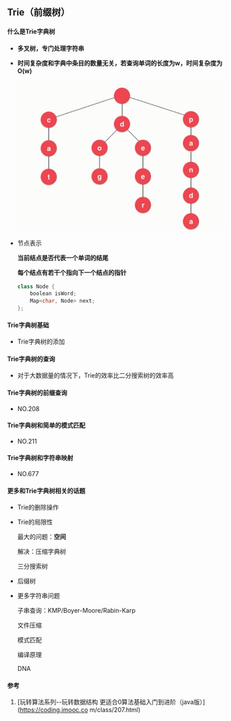 ## Trie（前缀树）

#### 什么是Trie字典树

- **多叉树，专门处理字符串**

- **时间复杂度和字典中条目的数量无关，若查询单词的长度为w，时间复杂度为O(w)**

  ![](Trie.png)

- 节点表示

  **当前结点是否代表一个单词的结尾**
  
  **每个结点有若干个指向下一个结点的指针**
  
  ```c++
  class Node {
      boolean isWord;
      Map<char, Node> next;
  };
  ```



#### Trie字典树基础

- Trie字典树的添加



#### Trie字典树的查询

- 对于大数据量的情况下，Trie的效率比二分搜索树的效率高



#### Trie字典树的前缀查询

- NO.208




#### Trie字典树和简单的模式匹配

- NO.211




#### Trie字典树和字符串映射

- NO.677




#### 更多和Trie字典树相关的话题

- Trie的删除操作

- Trie的局限性

  最大的问题：**空间**

  解决：压缩字典树

  三分搜索树

- 后缀树

- 更多字符串问题

  子串查询：KMP/Boyer-Moore/Rabin-Karp

  文件压缩

  模式匹配

  编译原理

  DNA



#### 参考

1. [玩转算法系列--玩转数据结构 更适合0算法基础入门到进阶（java版）](https://coding.imooc.co    m/class/207.html)


